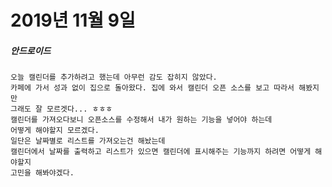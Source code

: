 # 2019년 11월 9일

##### 안드로이드
    오늘 캘린더를 추가하려고 했는데 아무런 감도 잡히지 않았다.
    카페에 가서 성과 없이 집으로 돌아왔다. 집에 와서 캘린더 오픈 소스를 보고 따라서 해봤지만
    그래도 잘 모르겟다... ㅎㅎㅎ
    캘린더를 가져오다보니 오픈소스를 수정해서 내가 원하는 기능을 넣어야 하는데
    어떻게 해야할지 모르겠다.
    일단은 날짜별로 리스트를 가져오는건 해놨는데
    캘린더에서 날짜를 출력하고 리스트가 있으면 캘린더에 표시해주는 기능까지 하려면 어떻게 해야할지
    고민을 해봐야겠다.
